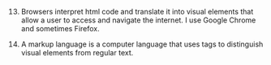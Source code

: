 13. Browsers interpret html code and translate it into visual elements that allow a user to access and navigate the internet. I use Google 
Chrome and sometimes Firefox.

14. A markup language is a computer language that uses tags to distinguish visual elements from regular text.


